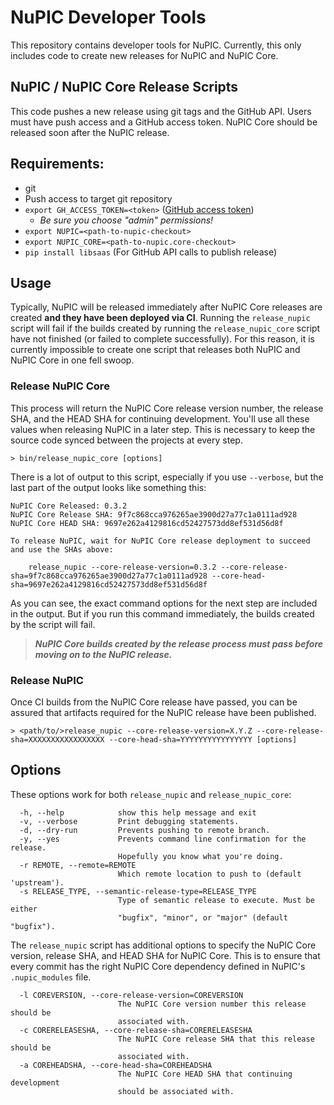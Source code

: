 # NuPIC Developer Tools

This repository contains developer tools for NuPIC. Currently, this only includes code to create new releases for NuPIC and NuPIC Core.

## NuPIC / NuPIC Core Release Scripts

This code pushes a new release using git tags and the GitHub API. Users must have push access and a GitHub access token. NuPIC Core should be released soon after the NuPIC release. 

## Requirements:
- git
- Push access to target git repository
- `export GH_ACCESS_TOKEN=<token>` ([GitHub access token](https://github.com/blog/1509-personal-api-tokens))
  - _Be sure you choose "admin" permissions!_
- `export NUPIC=<path-to-nupic-checkout>`
- `export NUPIC_CORE=<path-to-nupic.core-checkout>`
- `pip install libsaas` (For GitHub API calls to publish release)

## Usage

Typically, NuPIC will be released immediately after NuPIC Core releases are created **and they have been deployed via CI**. Running the `release_nupic` script will fail if the builds created by running the `release_nupic_core` script have not finished (or failed to complete successfully). For this reason, it is currently impossible to create one script that releases both NuPIC and NuPIC Core in one fell swoop.

### Release NuPIC Core

This process will return the NuPIC Core release version number, the release SHA, and the HEAD SHA for continuing development. You'll use all these values when releasing NuPIC in a later step. This is necessary to keep the source code synced between the projects at every step.

    > bin/release_nupic_core [options]

There is a lot of output to this script, especially if you use `--verbose`, but the last part of the output looks like something this:

```
NuPIC Core Released: 0.3.2
NuPIC Core Release SHA: 9f7c868cca976265ae3900d27a77c1a0111ad928
NuPIC Core HEAD SHA: 9697e262a4129816cd52427573dd8ef531d56d8f

To release NuPIC, wait for NuPIC Core release deployment to succeed
and use the SHAs above:

    release_nupic --core-release-version=0.3.2 --core-release-sha=9f7c868cca976265ae3900d27a77c1a0111ad928 --core-head-sha=9697e262a4129816cd52427573dd8ef531d56d8f
```

As you can see, the exact command options for the next step are included in the output. But if you run this command immediately, the builds created by the script will fail.

> **_NuPIC Core builds created by the release process must pass before moving on to the NuPIC release._**

### Release NuPIC

Once CI builds from the NuPIC Core release have passed, you can be assured that artifacts required for the NuPIC release have been published. 

    > <path/to/>release_nupic --core-release-version=X.Y.Z --core-release-sha=XXXXXXXXXXXXXXXXX --core-head-sha=YYYYYYYYYYYYYYYY [options]

## Options

These options work for both `release_nupic` and `release_nupic_core`:

```
  -h, --help            show this help message and exit
  -v, --verbose         Print debugging statements.
  -d, --dry-run         Prevents pushing to remote branch.
  -y, --yes             Prevents command line confirmation for the release.
                        Hopefully you know what you're doing.
  -r REMOTE, --remote=REMOTE
                        Which remote location to push to (default 'upstream').
  -s RELEASE_TYPE, --semantic-release-type=RELEASE_TYPE
                        Type of semantic release to execute. Must be either
                        "bugfix", "minor", or "major" (default "bugfix").
```

The `release_nupic` script has additional options to specify the NuPIC Core version, release SHA, and HEAD SHA for NuPIC Core. This is to ensure that every commit has the right NuPIC Core dependency defined in NuPIC's `.nupic_modules` file.

```
  -l COREVERSION, --core-release-version=COREVERSION
                        The NuPIC Core version number this release should be
                        associated with.
  -c CORERELEASESHA, --core-release-sha=CORERELEASESHA
                        The NuPIC Core release SHA that this release should be
                        associated with.
  -a COREHEADSHA, --core-head-sha=COREHEADSHA
                        The NuPIC Core HEAD SHA that continuing development
                        should be associated with.
```